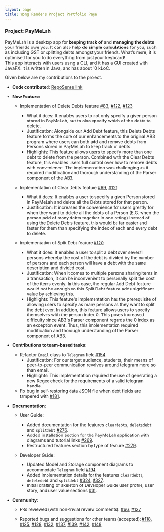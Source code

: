 ```yaml
---
layout: page
title: Wong Rende's Project Portfolio Page
---
```


### Project: PayMeLah

PayMeLah is a desktop app for **keeping track of** and **managing the debts** your friends owe you.
It can also help **do simple calculations** for you, such as including GST or splitting debts amongst your friends.
What’s more, it is optimised for you to do everything from just your keyboard! <br>
This app interacts with users using a CLI, and it has a GUI created with JavaFX. It is written in Java, and has about 10 kLoC.


Given below are my contributions to the project.


* **Code contributed**: [RepoSense link](https://ay2223s1-cs2103t-w13-3.github.io/tp/team/wr3nd3.html)

* **New Feature**:
  * Implementation of Delete Debts feature [#83](https://github.com/AY2223S1-CS2103T-W13-3/tp/pull/83), [#122](https://github.com/AY2223S1-CS2103T-W13-3/tp/pull/122), [#123](https://github.com/AY2223S1-CS2103T-W13-3/tp/pull/123)
    * What it does: It enables users to not only specify a given person stored in PayMeLah, but to also specify
      which of the debts to delete.
    * Justification: Alongside our Add Debt feature, this Delete Debts feature forms the core of our enhancements to the
    original AB3 program where users can both add and remove debts from Persons stored in PayMeLah to keep track of debts.
    * Highlights: This feature allows users to specify more than one debt to delete from the person. Combined with the 
    Clear Debts feature, this enables users full control over how to remove debts with convenience. The implementation was
    challenging as it required modification and thorough understanding of the Parser component of the AB3.

  * Implementation of Clear Debts feature [#69](https://github.com/AY2223S1-CS2103T-W13-3/tp/pull/69), [#121](https://github.com/AY2223S1-CS2103T-W13-3/tp/pull/121)
    * What it does: It enables a user to specify a given Person stored in PayMeLah and delete all the Debts
    stored for that person.
    * Justification: It increases the convenience for users greatly for when they want to delete all the debts of a Person
    (E.G. when the person paid of many debts together in one sitting) Instead of using the Delete Debts feature, this would be
    far easier and faster for them than specifying the index of each and every debt to delete.

  * Implementation of Split Debt feature [#120](https://github.com/AY2223S1-CS2103T-W13-3/tp/pull/120)
    * What it does: It enables a user to split a debt over several persons whereby the cost of the debt is divided
    by the number of persons and each person will have a debt with the same description and divided cost.
    * Justification: When it comes to multiple persons sharing items in a transaction, it can be inconvenient to
    personally split the cost of the items evenly. In this case, the regular Add Debt feature would not be enough
    so this Split Debt feature adds significant value by achieving this.
    * Highlights: This feature's implementation has the prerequisite of allowing users to specify as many persons
    as they want to split the debt over. In addition, this feature allows users to specify themselves with the
    person index 0. This poses increased difficulty since AB3's Parser component regards the 0 index as an exception
    event. Thus, this implementation required modification and thorough understanding of the Parser component of AB3.

* **Contributions to team-based tasks**:
    * Refactor `Email` class to `Telegram` field [#154](https://github.com/AY2223S1-CS2103T-W13-3/tp/pull/154).
      * Justification: For our target audience, students, their means of peer-to-peer communication revolves around
      telegram more so than email.
      * Highlights: This implementation required the use of generating a new Regex check for the requirements of a valid
      telegram handle.
    * Fix bug in self-restoring data JSON file when debt fields are tampered with
  [#181](https://github.com/AY2223S1-CS2103T-W13-3/tp/pull/181).

* **Documentation**:
    * User Guide:
        * Added documentation for the features `cleardebts`, `deletedebt` and `splitdebt`
      [#276](https://github.com/AY2223S1-CS2103T-W13-3/tp/pull/276).
        * Added installation section for the PayMeLah application with diagrams and tutorial links
      [#269](https://github.com/AY2223S1-CS2103T-W13-3/tp/pull/269).
        * Restructured features section by type of feature
      [#279](https://github.com/AY2223S1-CS2103T-W13-3/tp/pull/279).
      
    * Developer Guide:
        * Updated Model and Storage component diagrams to accommodate `Telegram` field
      [#194](https://github.com/AY2223S1-CS2103T-W13-3/tp/pull/194).
        * Added implementation details for the features `cleardebts`, `deletedebt` and `splitdebt`
      [#324](https://github.com/AY2223S1-CS2103T-W13-3/tp/pull/194), [#327](https://github.com/AY2223S1-CS2103T-W13-3/tp/pull/327).
        * Initial drafting of skeleton of Developer Guide user profile, user story, and user value sections
      [#31](https://github.com/AY2223S1-CS2103T-W13-3/tp/pull/31).

* **Community**:
  * PRs reviewed (with non-trivial review comments):
  [#66](https://github.com/AY2223S1-CS2103T-W13-3/tp/pull/66),
    [#127](https://github.com/AY2223S1-CS2103T-W13-3/tp/pull/127)
  
  * Reported bugs and suggestions for other teams (accepted):
    [#118](https://github.com/AY2223S1-CS2103-F14-1/tp/issues/118),
  [#125](https://github.com/AY2223S1-CS2103-F14-1/tp/issues/125),
  [#128](https://github.com/AY2223S1-CS2103-F14-1/tp/issues/128),
  [#132](https://github.com/AY2223S1-CS2103-F14-1/tp/issues/132),
  [#137](https://github.com/AY2223S1-CS2103-F14-1/tp/issues/137),
  [#139](https://github.com/AY2223S1-CS2103-F14-1/tp/issues/139),
  [#142](https://github.com/AY2223S1-CS2103-F14-1/tp/issues/142),
  [#148](https://github.com/AY2223S1-CS2103-F14-1/tp/issues/148)

